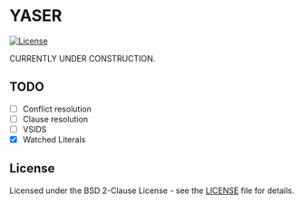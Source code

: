 # YASER
[![License](https://img.shields.io/badge/License-BSD%202--Clause-orange.svg)](https://opensource.org/licenses/BSD-2-Clause)

CURRENTLY UNDER CONSTRUCTION.

## TODO
- [ ] Conflict resolution
- [ ] Clause resolution
- [ ] VSIDS
- [X] Watched Literals

## License
Licensed under the BSD 2-Clause License - see the [LICENSE](LICENSE) file for details.